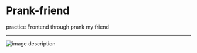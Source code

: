 # Prank-friend
practice Frontend through prank my friend
___
![image description](<img width="576" alt="preview" src="https://user-images.githubusercontent.com/86224851/129298086-1c7622aa-0e1b-44d8-a5fe-0f41ad656aed.png">
)
